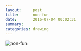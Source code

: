 ```yaml
---
layout:     post
title:      non-fun
date:       2016-07-04 00:02:31
summary:    
categories: drawing
---
```

![non-fun](/images/diary/nonfun.png "an abstraction")
